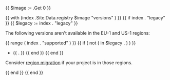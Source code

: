 {{ $image := .Get 0 }}

{{ with (index .Site.Data.registry $image "versions" ) }}
  {{ if index . "legacy" }}
  {{ $legacy := index . "legacy" }}

The following versions aren't available in the EU-1 and US-1 regions:

{{ range ( index . "supported" ) }}
  {{ if ( not ( in $legacy . ) ) }}
* {{ . }}
  {{ end }}
{{ end }}

Consider [region migration](/projects/region-migration.html) if your project is in those regions.

  {{ end }}
{{ end }}
